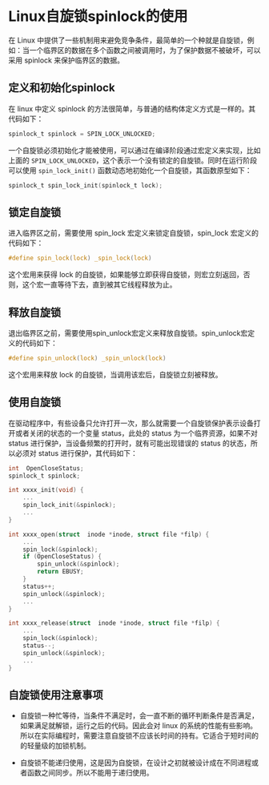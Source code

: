# Linux自旋锁spinlock的使用

在 Linux 中提供了一些机制用来避免竞争条件，最简单的一个种就是自旋锁，例如：当一个临界区的数据在多个函数之间被调用时，为了保护数据不被破坏，可以采用 spinlock 来保护临界区的数据。

## 定义和初始化spinlock
在 linux 中定义 spinlock 的方法很简单，与普通的结构体定义方式是一样的。其代码如下：

```c
spinlock_t spinlock = SPIN_LOCK_UNLOCKED;
```
一个自旋锁必须初始化才能被使用，可以通过在编译阶段通过宏定义来实现，比如上面的 `SPIN_LOCK_UNLOCKED`，这个表示一个没有锁定的自旋锁。同时在运行阶段可以使用 `spin_lock_init()` 函数动态地初始化一个自旋锁，其函数原型如下：

```c
spinlock_t spin_lock_init(spinlock_t lock);
```

## 锁定自旋锁
进入临界区之前，需要使用 spin_lock 宏定义来锁定自旋锁，spin_lock 宏定义的代码如下：

```c
#define spin_lock(lock) _spin_lock(lock)
```
这个宏用来获得 lock 的自旋锁，如果能够立即获得自旋锁，则宏立刻返回，否则，这个宏一直等待下去，直到被其它线程释放为止。

## 释放自旋锁
退出临界区之前，需要使用spin_unlock宏定义来释放自旋锁。spin_unlock宏定义的代码如下：

```c
#define spin_unlock(lock) _spin_unlock(lock)
```

这个宏用来释放 lock 的自旋锁，当调用该宏后，自旋锁立刻被释放。

## 使用自旋锁

在驱动程序中，有些设备只允许打开一次，那么就需要一个自旋锁保护表示设备打开或者关闭的状态的一个变量 status，此处的 status 为一个临界资源，如果不对 status 进行保护，当设备频繁的打开时，就有可能出现错误的 status 的状态，所以必须对 status 进行保护，其代码如下：

```c
int  OpenCloseStatus;
spinlock_t spinlock;

int xxxx_init(void) {
    ...
    spin_lock_init(&spinlock);
    ...
}

int xxxx_open(struct  inode *inode, struct file *filp) {
    ...
    spin_lock(&spinlock);
    if (OpenCloseStatus) {
        spin_unlock(&spinlock);
        return EBUSY;
    }
    status++;
    spin_unlock(&spinlock);
    ...
}

int xxxx_release(struct  inode *inode, struct file *filp) {
    ...
    spin_lock(&spinlock);
    status--;
    spin_unlock(&spinlock);
    ...
}
```

## 自旋锁使用注意事项

- 自旋锁一种忙等待，当条件不满足时，会一直不断的循环判断条件是否满足，如果满足就解锁，运行之后的代码。因此会对 linux 的系统的性能有些影响。所以在实际编程时，需要注意自旋锁不应该长时间的持有。它适合于短时间的的轻量级的加锁机制。

- 自旋锁不能递归使用，这是因为自旋锁，在设计之初就被设计成在不同进程或者函数之间同步。所以不能用于递归使用。
